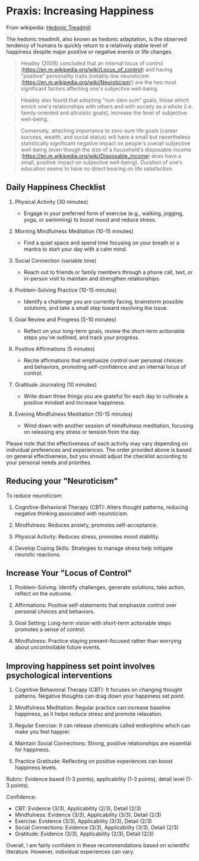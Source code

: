 # Praxis: Increasing Happiness

From wikipedia: [Hedonic Treadmill](https://en.wikipedia.org/wiki/Hedonic_treadmill)

The hedonic treadmill, also known as hedonic adaptation, is the observed tendency of humans to quickly return to a relatively stable level of happiness despite major positive or negative events or life changes.

> Headey (2008) concluded that an internal locus of control (https://en.m.wikipedia.org/wiki/Locus_of_control) and having "positive" personality traits (notably low neuroticism (https://en.m.wikipedia.org/wiki/Neuroticism)) are the two most significant factors affecting one's subjective well-being.

> Headey also found that adopting "non-zero sum" goals, those which enrich one's relationships with others and with society as a whole (i.e. family-oriented and altruistic goals), increase the level of subjective well-being.

> Conversely, attaching importance to zero-sum life goals (career success, wealth, and social status) will have a small but nevertheless statistically significant negative impact on people's overall subjective well-being (even though the size of a household's disposable income (https://en.m.wikipedia.org/wiki/Disposable_income) does have a small, positive impact on subjective well-being). Duration of one's education seems to have no direct bearing on life satisfaction.

## Daily Happiness Checklist

1. Physical Activity (30 minutes)
   - Engage in your preferred form of exercise (e.g., walking, jogging, yoga, or swimming) to boost mood and reduce stress.

2. Morning Mindfulness Meditation (10-15 minutes)
   - Find a quiet space and spend time focusing on your breath or a mantra to start your day with a calm mind.

3. Social Connection (variable time)
   - Reach out to friends or family members through a phone call, text, or in-person visit to maintain and strengthen relationships.

4. Problem-Solving Practice (10-15 minutes)
   - Identify a challenge you are currently facing, brainstorm possible solutions, and take a small step toward resolving the issue.

5. Goal Review and Progress (5-10 minutes)
   - Reflect on your long-term goals, review the short-term actionable steps you've outlined, and track your progress.

6. Positive Affirmations (5 minutes)
   - Recite affirmations that emphasize control over personal choices and behaviors, promoting self-confidence and an internal locus of control.

7. Gratitude Journaling (10 minutes)
   - Write down three things you are grateful for each day to cultivate a positive mindset and increase happiness.

8. Evening Mindfulness Meditation (10-15 minutes)
   - Wind down with another session of mindfulness meditation, focusing on releasing any stress or tension from the day.

Please note that the effectiveness of each activity may vary depending on individual preferences and experiences. The order provided above is based on general effectiveness, but you should adjust the checklist according to your personal needs and priorities.


## Reducing your "Neuroticism"

To reduce neuroticism:

1. Cognitive-Behavioral Therapy (CBT): Alters thought patterns, reducing negative thinking associated with neuroticism.

2. Mindfulness: Reduces anxiety, promotes self-acceptance.

3. Physical Activity: Reduces stress, promotes mood stability.

4. Develop Coping Skills: Strategies to manage stress help mitigate neurotic reactions.


## Increase Your "Locus of Control"

1. Problem-Solving: Identify challenges, generate solutions, take action, reflect on the outcome.

2. Affirmations: Positive self-statements that emphasize control over personal choices and behaviors.

3. Goal Setting: Long-term vision with short-term actionable steps promotes a sense of control.

4. Mindfulness: Practice staying present-focused rather than worrying about uncontrollable future events.


## Improving happiness set point involves psychological interventions

1. Cognitive Behavioral Therapy (CBT): It focuses on changing thought patterns. Negative thoughts can drag down your happiness set point.

2. Mindfulness Meditation: Regular practice can increase baseline happiness, as it helps reduce stress and promote relaxation.

3. Regular Exercise: It can release chemicals called endorphins which can make you feel happier.

4. Maintain Social Connections: Strong, positive relationships are essential for happiness.

5. Practice Gratitude: Reflecting on positive experiences can boost happiness levels.

Rubric: Evidence based (1-3 points), applicability (1-3 points), detail level (1-3 points).

Confidence:

- CBT: Evidence (3/3), Applicability (2/3), Detail (2/3)
- Mindfulness: Evidence (3/3), Applicability (3/3), Detail (2/3)
- Exercise: Evidence (3/3), Applicability (3/3), Detail (2/3)
- Social Connections: Evidence (3/3), Applicability (3/3), Detail (2/3)
- Gratitude: Evidence (3/3), Applicability (2/3), Detail (2/3)

Overall, I am fairly confident in these recommendations based on scientific literature. However, individual experiences can vary.
